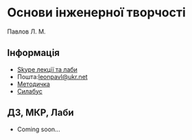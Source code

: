 # Основи інженерної творчості

Павлов Л. М.

## Інформація

* [Skype лекції та лаби](https://join.skype.com/zDYMTSU11ww6)
* Пошта:[leonpavl@ukr.net](mailto:leonpavl@ukr.net)
* [Методичка](https://dk12rozklad.github.io/files/OIT/metod.pdf)
* [Силабус](https://dk12rozklad.github.io/files/OIT/sulab.pdf)

## ДЗ, МКР, Лаби

* Coming soon...
